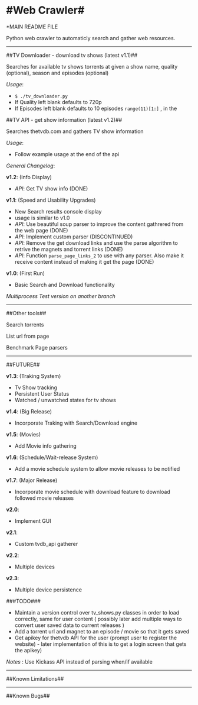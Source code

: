 #Web Crawler#
================================

*MAIN README FILE

Python web crawler to automaticly search and gather web resources.

--------------------------------

##TV Downloader - download tv shows (latest v1.1)##

Searches for available tv shows torrents at given a show name, quality (optional), season and episodes (optional)

*Usage*:

- `$ ./tv_downloader.py`
- If Quality left blank defaults to 720p
- If Episodes left blank defaults to 10 episodes `range(11)[1:]` , in the

##TV API - get show information (latest v1.2)##

Searches thetvdb.com and gathers TV show information

*Usage*:

- Follow example usage at the end of the api

*General Changelog*:

**v1.2**: (Info Display)

- *API*: Get TV show info (DONE)

**v1.1**: (Speed and Usability Upgrades)

- New Search results console display
- usage is similar to v1.0
- *API*: Use beautiful soup parser to improve the content gathrered from the web page (DONE)
- *API*: Implement custom parser (DISCONTINUED)
- *API*: Remove the get download links and use the parse algorithm to retrive the magnets and torrent links (DONE)
- *API*: Function `parse_page_links_2` to use with any parser. Also make it receive content instead of making it get the page (DONE)

**v1.0**: (First Run)

- Basic Search and Download functionality


*Multiprocess Test version on another branch*

--------------------------------

##Other tools##

Search torrents

List url from page

Benchmark Page parsers

--------------------------------

##FUTURE##

**v1.3**: (Traking System)

- Tv Show tracking
- Persistent User Status
- Watched / unwatched states for tv shows

**v1.4**: (Big Release)

- Incorporate Traking with Search/Download engine

**v1.5**: (Movies)

- Add Movie info gathering

**v1.6**: (Schedule/Wait-release System)

- Add a movie schedule system to allow movie releases to be notified

**v1.7**: (Major Release)

- Incorporate movie schedule with download feature to download followed movie releases

**v2.0**:

- Implement GUI

**v2.1**:

- Custom tvdb_api gatherer

**v2.2**:

- Multiple devices

**v2.3**:

- Multiple device persistence

###TODO###

- Maintain a version control over tv_shows.py classes in order to load correctly, same for user content ( possibly later add multiple ways to convert user saved data to current releases )
- Add a torrent url and magnet to an episode / movie so that it gets saved
- Get apikey for thetvdb API for the user (prompt user to register the website) - later implementation of this is to get a login screen that gets the apikey)

*Notes* : Use Kickass API instead of parsing when/if available

--------------------------------

##Known Limitations##

--------------------------------
##Known Bugs##

